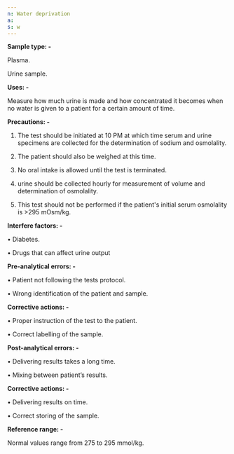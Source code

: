 ```yaml
---
n: Water deprivation
a: 
s: w
---
```



__Sample type: -__

Plasma.

Urine sample.

__Uses: -__

Measure how much urine is made and how concentrated it becomes when no water is given to a patient for a certain amount of time.

__Precautions: -__

1. The test should be initiated at 10 PM at which time serum and urine specimens are collected for the determination of sodium and osmolality. 

2. The patient should also be weighed at this time.

3. No oral intake is allowed until the test is terminated. 

4. urine should be collected hourly for measurement of volume and determination of osmolality. 

5. This test should not be performed if the patient's initial serum osmolality is >295 mOsm/kg. 

__Interfere factors: -__

• Diabetes.

• Drugs that can affect urine output

__Pre-analytical errors: -__

• Patient not following the tests protocol.

• Wrong identification of the patient and sample.

__Corrective actions: -__

• Proper instruction of the test to the patient.

• Correct labelling of the sample.


__Post-analytical errors: -__

• Delivering results takes a long time.

• Mixing between patient’s results.

__Corrective actions: -__

• Delivering results on time.

• Correct storing of the sample.

__Reference range: -__

Normal values range from 275 to 295 mmol/kg.